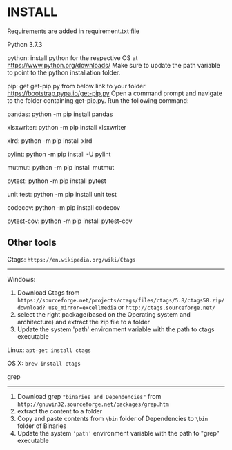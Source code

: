 # INSTALL

Requirements are added in requirement.txt file

Python 3.7.3 

python:
install python for the respective OS at https://www.python.org/downloads/ Make sure to update the path variable to point to the python installation folder.

pip:
get get-pip.py from below link to your folder https://bootstrap.pypa.io/get-pip.py Open a command prompt and navigate to the folder containing get-pip.py. Run the following command:

pandas:
python -m pip install pandas

xlsxwriter:
python -m pip install xlsxwriter

xlrd:
python -m pip install xlrd

pylint:
python -m pip install -U pylint

mutmut:
python -m pip install mutmut

pytest:
python -m pip install pytest

unit test:
python -m pip install unit test

codecov:
python -m pip install codecov

pytest-cov:
python -m pip install pytest-cov

Other tools
-----------
Ctags: `https://en.wikipedia.org/wiki/Ctags`
***********************

Windows:
1. Download Ctags from `https://sourceforge.net/projects/ctags/files/ctags/5.8/ctags58.zip/download?
use_mirror=excellmedia` or `http://ctags.sourceforge.net/`
2. select the right package(based on the Operating system and architecture) and extract the zip file to a folder
3. Update the system 'path' environment variable with the path to ctags executable

Linux: 
`apt-get install ctags`

OS X: 
`brew install ctags`

grep
***********************
1. Download grep `"binaries and Dependencies"` from `http://gnuwin32.sourceforge.net/packages/grep.htm` 
2. extract the content to a folder
3. Copy and paste contents from `\bin` folder of Dependencies to `\bin` folder of Binaries
4. Update the system `'path'` environment variable with the path to "grep" executable